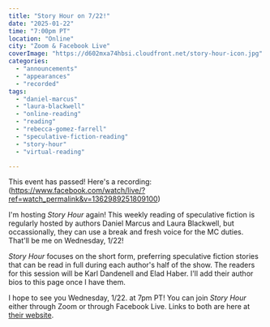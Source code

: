 ```yaml
---
title: "Story Hour on 7/22!"
date: "2025-01-22"
time: "7:00pm PT"
location: "Online"
city: "Zoom & Facebook Live"
coverImage: "https://d602mxa74hbsi.cloudfront.net/story-hour-icon.jpg"
categories: 
  - "announcements"
  - "appearances"
  - "recorded"
tags: 
  - "daniel-marcus"
  - "laura-blackwell"
  - "online-reading"
  - "reading"
  - "rebecca-gomez-farrell"
  - "speculative-fiction-reading"
  - "story-hour"
  - "virtual-reading"

---
```

 This event has passed! Here's a recording: (https://www.facebook.com/watch/live/?ref=watch_permalink&v=1362989251809100)
 
 I'm hosting _Story Hour_ again! This weekly reading of speculative fiction is regularly hosted by authors Daniel Marcus and Laura Blackwell, but occassionally, they can use a break and fresh voice for the MC duties. That'll be me on Wednesday, 1/22!

_Story Hour_ focuses on the short form, preferring speculative fiction stories that can be read in full during each author's half of the show. The readers for this session will be Karl Dandenell and Elad Haber. I'll add their author bios to this page once I have them.

I hope to see you Wednesday, 1/22. at 7pm PT! You can join _Story Hour_ either through Zoom or through Facebook Live. Links to both are here at [their website](https://www.storyhour2020.com/).
